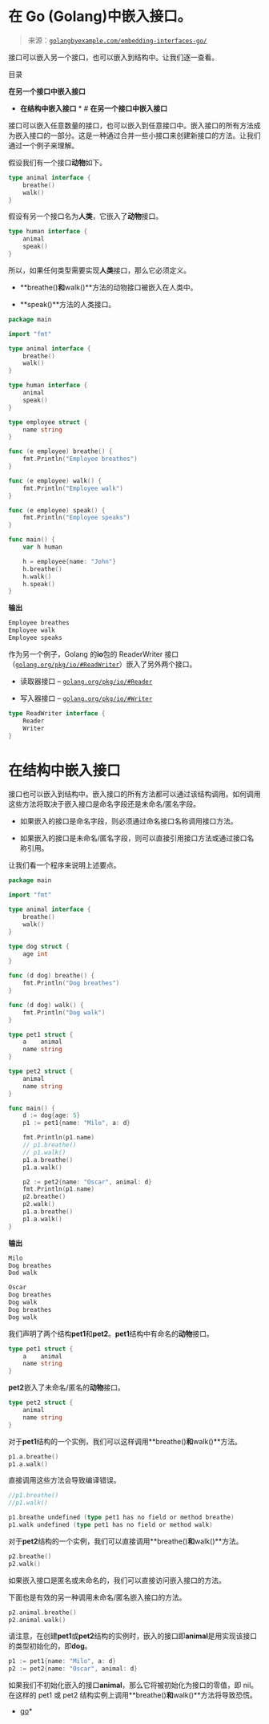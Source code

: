 <!--yml

类别：未分类。

日期：2024-10-13 06:22:06

-->

# 在 Go (Golang)中嵌入接口。

> 来源：[`golangbyexample.com/embedding-interfaces-go/`](https://golangbyexample.com/embedding-interfaces-go/)

接口可以嵌入另一个接口，也可以嵌入到结构中。让我们逐一查看。

目录

**在另一个接口中嵌入接口**

+   **在结构中嵌入接口** * # **在另一个接口中嵌入接口**

接口可以嵌入任意数量的接口，也可以嵌入到任意接口中。嵌入接口的所有方法成为嵌入接口的一部分。这是一种通过合并一些小接口来创建新接口的方法。让我们通过一个例子来理解。

假设我们有一个接口**动物**如下。

```go
type animal interface {
    breathe()
    walk()
}
```

假设有另一个接口名为**人类**，它嵌入了**动物**接口。

```go
type human interface {
    animal
    speak()
}
```

所以，如果任何类型需要实现**人类**接口，那么它必须定义。

+   **breathe()**和**walk()**方法的动物接口被嵌入在人类中。

+   **speak()**方法的人类接口。

```go
package main

import "fmt"

type animal interface {
	breathe()
	walk()
}

type human interface {
	animal
	speak()
}

type employee struct {
	name string
}

func (e employee) breathe() {
	fmt.Println("Employee breathes")
}

func (e employee) walk() {
	fmt.Println("Employee walk")
}

func (e employee) speak() {
	fmt.Println("Employee speaks")
}

func main() {
	var h human

	h = employee{name: "John"}
	h.breathe()
	h.walk()
	h.speak()
}
```

**输出**

```go
Employee breathes
Employee walk
Employee speaks
```

作为另一个例子，Golang 的**io**包的 ReaderWriter 接口（[`golang.org/pkg/io/#ReadWriter`](https://golang.org/pkg/io/#ReadWriter)）嵌入了另外两个接口。

+   读取器接口 – [`golang.org/pkg/io/#Reader`](https://golang.org/pkg/io/#Reader)

+   写入器接口 – [`golang.org/pkg/io/#Writer`](https://golang.org/pkg/io/#Writer)

```go
type ReadWriter interface {
    Reader
    Writer
}
```

# **在结构中嵌入接口**

接口也可以嵌入到结构中。嵌入接口的所有方法都可以通过该结构调用。如何调用这些方法将取决于嵌入接口是命名字段还是未命名/匿名字段。

+   如果嵌入的接口是命名字段，则必须通过命名接口名称调用接口方法。

+   如果嵌入的接口是未命名/匿名字段，则可以直接引用接口方法或通过接口名称引用。

让我们看一个程序来说明上述要点。

```go
package main

import "fmt"

type animal interface {
    breathe()
    walk()
}

type dog struct {
    age int
}

func (d dog) breathe() {
    fmt.Println("Dog breathes")
}

func (d dog) walk() {
    fmt.Println("Dog walk")
}

type pet1 struct {
    a    animal
    name string
}

type pet2 struct {
    animal
    name string
}

func main() {
    d := dog{age: 5}
    p1 := pet1{name: "Milo", a: d}

    fmt.Println(p1.name)
    // p1.breathe()
    // p1.walk()
    p1.a.breathe()
    p1.a.walk()

    p2 := pet2{name: "Oscar", animal: d}
    fmt.Println(p1.name)
    p2.breathe()
    p2.walk()
    p1.a.breathe()
    p1.a.walk()
}
```

**输出**

```go
Milo
Dog breathes
Dod walk

Oscar
Dog breathes
Dog walk
Dog breathes
Dog walk
```

我们声明了两个结构**pet1**和**pet2**。**pet1**结构中有命名的**动物**接口。

```go
type pet1 struct {
    a    animal
    name string
}
```

**pet2**嵌入了未命名/匿名的**动物**接口。

```go
type pet2 struct {
    animal
    name string
}
```

对于**pet1**结构的一个实例，我们可以这样调用**breathe()**和**walk()**方法。

```go
p1.a.breathe()
p1.a.walk()
```

直接调用这些方法会导致编译错误。

```go
//p1.breathe()
//p1.walk()
```

```go
p1.breathe undefined (type pet1 has no field or method breathe)
p1.walk undefined (type pet1 has no field or method walk)
```

对于**pet2**结构的一个实例，我们可以直接调用**breathe()**和**walk()**方法。

```go
p2.breathe()
p2.walk()
```

如果嵌入接口是匿名或未命名的，我们可以直接访问嵌入接口的方法。

下面也是有效的另一种调用未命名/匿名嵌入接口的方法。

```go
p2.animal.breathe()
p2.animal.walk()
```

请注意，在创建**pet1**或**pet2**结构的实例时，嵌入的接口即**animal**是用实现该接口的类型初始化的，即**dog**。

```go
p1 := pet1{name: "Milo", a: d}
p2 := pet2{name: "Oscar", animal: d}
```

如果我们不初始化嵌入的接口**animal**，那么它将被初始化为接口的零值，即 nil。在这样的 pet1 或 pet2 结构实例上调用**breathe()**和**walk()**方法将导致恐慌。

+   [go](https://golangbyexample.com/tag/go/)*
